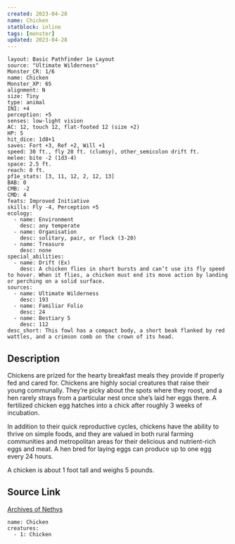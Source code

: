 ```yaml
---
created: 2023-04-28
name: Chicken
statblock: inline
tags: [monster]
updated: 2023-04-28
---
```

```statblock
layout: Basic Pathfinder 1e Layout
source: "Ultimate Wilderness"
Monster_CR: 1/6
name: Chicken
Monster_XP: 65
alignment: N
size: Tiny
type: animal
INI: +4
perception: +5
senses: low-light vision
AC: 12, touch 12, flat-footed 12 (size +2)
HP: 5
hit_dice: 1d8+1
saves: Fort +3, Ref +2, Will +1
speed: 30 ft., fly 20 ft. (clumsy), other_semicolon drift ft.
melee: bite -2 (1d3-4)
space: 2.5 ft.
reach: 0 ft.
pf1e_stats: [3, 11, 12, 2, 12, 13]
BAB: 0
CMB: -2
CMD: 4
feats: Improved Initiative
skills: Fly -4, Perception +5
ecology:
  - name: Environment
    desc: any temperate
  - name: Organisation
    desc: solitary, pair, or flock (3-20)
  - name: Treasure
    desc: none
special_abilities:
  - name: Drift (Ex)
    desc: A chicken flies in short bursts and can’t use its fly speed to hover. When it flies, a chicken must end its move action by landing or perching on a solid surface.
sources:
  - name: Ultimate Wilderness
    desc: 193
  - name: Familiar Folio
    desc: 24
  - name: Bestiary 5
    desc: 112
desc_short: This fowl has a compact body, a short beak flanked by red wattles, and a crimson comb on the crown of its head.
```
## Description
Chickens are prized for the hearty breakfast meals they provide if properly fed and cared for. Chickens are highly social creatures that raise their young communally. They’re picky about the spots where they roost, and a hen rarely strays from a particular nest once she’s laid her eggs there. A fertilized chicken egg hatches into a chick after roughly 3 weeks of incubation.

 In addition to their quick reproductive cycles, chickens have the ability to thrive on simple foods, and they are valued in both rural farming communities and metropolitan areas for their delicious and nutrient-rich eggs and meat. A hen bred for laying eggs can produce up to one egg every 24 hours.

 A chicken is about 1 foot tall and weighs 5 pounds.
## Source Link
[Archives of Nethys](https://aonprd.com/MonsterDisplay.aspx?ItemName=Chicken)
```encounter-table
name: Chicken
creatures:
  - 1: Chicken
```
